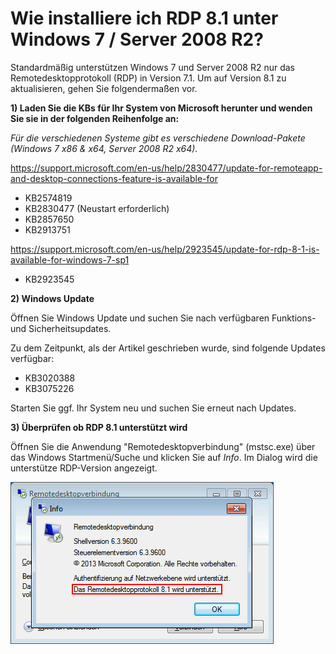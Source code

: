 # Wie installiere ich RDP 8.1 unter Windows 7 / Server 2008 R2?

Standardmäßig unterstützen Windows 7 und Server 2008 R2 nur das Remotedesktopprotokoll (RDP) in Version 7.1. Um auf Version 8.1 zu aktualisieren, gehen Sie folgendermaßen vor.

**1) Laden Sie die KBs für Ihr System von Microsoft herunter und wenden Sie sie in der folgenden Reihenfolge an:**

_Für die verschiedenen Systeme gibt es verschiedene Download-Pakete (Windows 7 x86 & x64, Server 2008 R2 x64)._

https://support.microsoft.com/en-us/help/2830477/update-for-remoteapp-and-desktop-connections-feature-is-available-for

- KB2574819
- KB2830477 (Neustart erforderlich)
- KB2857650
- KB2913751

https://support.microsoft.com/en-us/help/2923545/update-for-rdp-8-1-is-available-for-windows-7-sp1

- KB2923545

**2) Windows Update**

Öffnen Sie Windows Update und suchen Sie nach verfügbaren Funktions- und Sicherheitsupdates.

Zu dem Zeitpunkt, als der Artikel geschrieben wurde, sind folgende Updates verfügbar:

- KB3020388
- KB3075226

Starten Sie ggf. Ihr System neu und suchen Sie erneut nach Updates.

**3) Überprüfen ob RDP 8.1 unterstützt wird**

Öffnen Sie die Anwendung "Remotedesktopverbindung" (mstsc.exe) über das Windows Startmenü/Suche und klicken Sie auf _Info_. Im Dialog wird die unterstütze RDP-Version angezeigt.

![mstsc.exe/Info](../../_images/Windows6dot1_RDP8dot1.de-DE.png)
